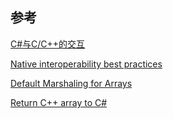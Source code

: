 ## 参考

[C#与C/C++的交互](https://www.cnblogs.com/warensoft/archive/2011/12/09/warenosoft3d.html)

[Native interoperability best practices](https://docs.microsoft.com/en-us/dotnet/standard/native-interop/best-practices)

[Default Marshaling for Arrays](https://docs.microsoft.com/en-us/dotnet/framework/interop/default-marshaling-for-arrays)

[Return C++ array to C#](https://stackoverflow.com/questions/17634480/return-c-array-to-c-sharp/18041888)